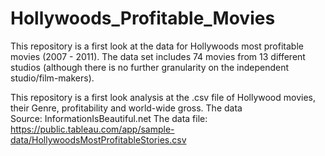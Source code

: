 # Hollywoods_Profitable_Movies

This repository is a first look at the data for  Hollywoods most profitable movies (2007 - 2011).
The data set includes 74 movies from 13 different studios (although there is no further granularity on the independent studio/film-makers).



This repository is a first look analysis at the .csv file of Hollywood movies, their Genre, profitability and world-wide gross.
The data Source: InformationIsBeautiful.net
The data file: https://public.tableau.com/app/sample-data/HollywoodsMostProfitableStories.csv

